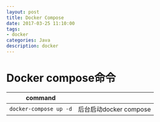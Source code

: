 ```yaml
---
layout: post
title: Docker Compose
date: 2017-03-25 11:10:00
tags:
- docker
categories: Java
description: docker
---
```



# Docker compose命令

|               command              |                                              |
| ---------------------------------- | -------------------------------------------- |
| `docker-compose up -d`             | 后台启动docker compose                        |



